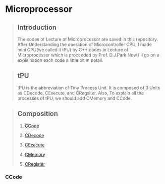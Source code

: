 # Microprocessor
> ## Introduction
> The codes of Lecture of Microprocessor are saved in this repository.
After Understanding the operation of Microcontroller CPU,  I made mini CPU(we called it tPU) by C++ codes in Lecture of Microprocessor which is proceeded by Prof. D.J.Park 
Now I'll go on a explaination each code a little bit in detail. 


> ## tPU
> 
> tPU is the abbreviation of Tiny Process Unit. It is composed of 3 Units as  CDecode, CExecute, and CRegsiter. Also, To explain all the processes of tPU, we should add CMemory and CCode. 


> ## Composition
> 1. [CCode](README.md#CCode)
>
> 2. [CDecode](README.md#CDecode)
>
> 3. [CExecute](README.md#CExecute)
>
> 4. [CMemory](README.md#CMemory)
>
> 5. [CRegister](README.md#CRegister)
> 
 
 ### CCode 
